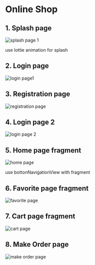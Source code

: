 # Online Shop

## 1. Splash page
![splash page 1](https://user-images.githubusercontent.com/82223231/133730362-f2e8a573-85a6-4e97-9cae-92ad67a193b3.jpg)

use lottie animation for splash 

## 2. Login page
![login page1](https://user-images.githubusercontent.com/82223231/133731142-c6f9f713-7930-483b-b5da-167a10c0bf25.jpg)

## 3. Registration page
![registration page](https://user-images.githubusercontent.com/82223231/133731468-93980536-72aa-432e-a1f9-e68af7a0687b.jpg)

## 4. Login page 2
![login page 2](https://user-images.githubusercontent.com/82223231/133731706-5247bb3b-4c96-4daf-96ec-c28a7d45403a.jpg)

## 5. Home page fragment
![home page](https://user-images.githubusercontent.com/82223231/133732026-3d23bc9c-5d8b-47cb-94b9-c8960935dbb2.jpg)

use bottonNavigationView with fragment 
## 6. Favorite page fragment
![favorite page](https://user-images.githubusercontent.com/82223231/133732416-0fecc249-bd6a-4512-b06b-48aa74585cad.jpg)

## 7. Cart page fragment
![cart page](https://user-images.githubusercontent.com/82223231/133732644-bbd69ec4-6ec8-4952-bbe7-64d015f687d9.jpg)

## 8. Make Order page
![make order page](https://user-images.githubusercontent.com/82223231/133732788-76c5cfd5-df1e-44bc-9f60-41520051e200.jpg)








